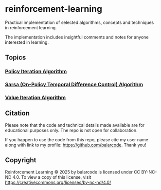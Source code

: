 # reinforcement-learning

Practical implementation of selected algorithms, concepts and techniques in reinforcement learning.

The implementation includes insightful comments and notes for anyone interested in learning.

## Topics

### [Policy Iteration Algorithm](https://github.com/balarcode/reinforcement-learning/tree/main/policy_iteration)

### [Sarsa (On-Policy Temporal Difference Control) Algorithm](https://github.com/balarcode/reinforcement-learning/tree/main/sarsa)

### [Value Iteration Algorithm](https://github.com/balarcode/reinforcement-learning/tree/main/value_iteration)

## Citation

Please note that the code and technical details made available are for educational purposes only. The repo is not open for collaboration.

If you happen to use the code from this repo, please cite my user name along with link to my profile: https://github.com/balarcode. Thank you!

## Copyright

Reinforcement Learning  © 2025 by balarcode is licensed under CC BY-NC-ND 4.0. To view a copy of this license, visit https://creativecommons.org/licenses/by-nc-nd/4.0/

